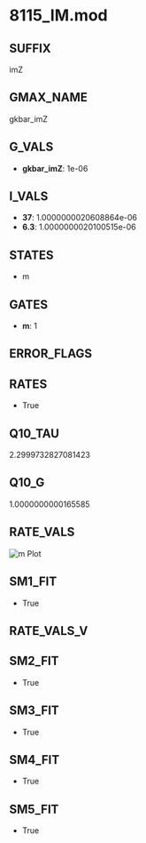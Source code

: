 # 8115_IM.mod

## SUFFIX

imZ

## GMAX_NAME

gkbar_imZ

## G_VALS

- **gkbar_imZ**: 1e-06

## I_VALS

- **37**: 1.0000000020608864e-06
- **6.3**: 1.0000000020100515e-06

## STATES

- m

## GATES

- **m**: 1

## ERROR_FLAGS


## RATES

- True

## Q10_TAU

2.2999732827081423

## Q10_G

1.0000000000165585

## RATE_VALS

![m Plot](/Users/pbozelos/Dropbox/icg-Chai-Panos/supermodels/output_markdown_files/K/8115_IM.mod/images/m.png)

## SM1_FIT

- True

## RATE_VALS_V

## SM2_FIT

- True

## SM3_FIT

- True

## SM4_FIT

- True

## SM5_FIT

- True

